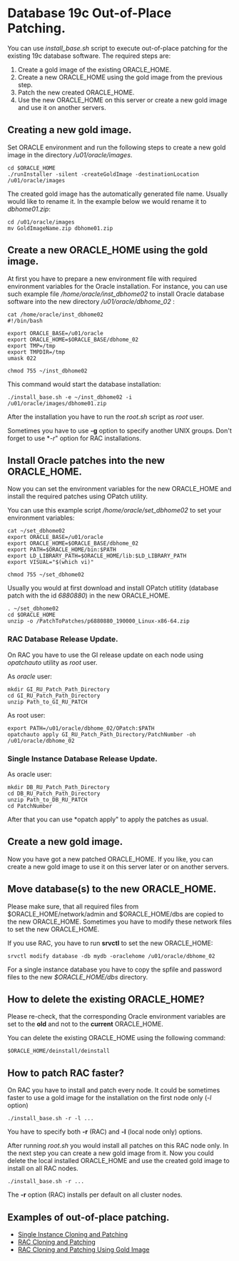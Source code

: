# Database 19c Out-of-Place Patching.

You can use *install_base.sh* script to execute out-of-place patching for the
existing 19c database software. The required steps are:
1. Create a gold image of the existing ORACLE_HOME.
1. Create a new ORACLE_HOME using the gold image from the previous step.
1. Patch the new created ORACLE_HOME.
1. Use the new ORACLE_HOME on this server or create a new gold image and 
use it on another servers.

## Creating a new gold image.

Set ORACLE environment and run the following steps to create a new gold image in 
the directory */u01/oracle/images*.

    cd $ORACLE_HOME
    ./runInstaller -silent -createGoldImage -destinationLocation /u01/oracle/images

The created gold image has the automatically generated file name. Usually would like to 
rename it. In the example below we would rename it to *dbhome01.zip*:
```
cd /u01/oracle/images
mv GoldImageName.zip dbhome01.zip
```

## Create a new ORACLE_HOME using the gold image.

At first you have to prepare a new environment file with required environment variables 
for the Oracle installation. For instance, you can use such example file 
*/home/oracle/inst_dbhome02* to install Oracle database software into the new directory 
*/u01/oracle/dbhome_02* :

```
cat /home/oracle/inst_dbhome02
#!/bin/bash

export ORACLE_BASE=/u01/oracle
export ORACLE_HOME=$ORACLE_BASE/dbhome_02
export TMP=/tmp
export TMPDIR=/tmp
umask 022

chmod 755 ~/inst_dbhome02
```

This command would start the database installation:

`./install_base.sh -e ~/inst_dbhome02 -i /u01/oracle/images/dbhome01.zip`

After the installation you have to run the *root.sh* script as *root* user.

Sometimes you have to use **-g** option to specify another UNIX groups. Don't forget
to use **-r*" option for RAC installations.

## Install Oracle patches into the new ORACLE_HOME.

Now you can set the environment variables for the new ORACLE_HOME and install the
required patches using OPatch utility.

You can use this example script */home/oracle/set_dbhome02* to set your environment variables:
```
cat ~/set_dbhome02
export ORACLE_BASE=/u01/oracle
export ORACLE_HOME=$ORACLE_BASE/dbhome_02
export PATH=$ORACLE_HOME/bin:$PATH
export LD_LIBRARY_PATH=$ORACLE_HOME/lib:$LD_LIBRARY_PATH
export VISUAL="$(which vi)"

chmod 755 ~/set_dbhome02
```

Usually you would at first download and install OPatch utitlity (database patch with the id
*6880880*) in the new ORACLE_HOME.
```
. ~/set_dbhome02
cd $ORACLE_HOME
unzip -o /PatchToPatches/p6880880_190000_Linux-x86-64.zip
```

### RAC Database Release Update.

On RAC you have to use the GI release update on each node using *opatchauto* utility 
as *root* user.

As *oracle* user:
```
mkdir GI_RU_Patch_Path_Directory
cd GI_RU_Patch_Path_Directory
unzip Path_to_GI_RU_PATCH
```
As root user:
```
export PATH=/u01/oracle/dbhome_02/OPatch:$PATH
opatchauto apply GI_RU_Patch_Path_Directory/PatchNumber -oh /u01/oracle/dbhome_02
```

### Single Instance Database Release Update.

As oracle user:
```
mkdir DB_RU_Patch_Path_Directory
cd DB_RU_Patch_Path_Directory
unzip Path_to_DB_RU_PATCH
cd PatchNumber
```

After that you can use *opatch apply" to apply the patches as usual.


## Create a new gold image.

Now you have got a new patched ORACLE_HOME. If you like, you can create a 
new gold image to use it on this server later or on another servers.

## Move database(s) to the new ORACLE_HOME.

Please make sure, that all required files from $ORACLE_HOME/network/admin and
$ORACLE_HOME/dbs are copied to the new ORACLE_HOME. Sometimes you have to modify 
these network files to set the new ORACLE_HOME.

If you use RAC, you have to run **srvctl** to set the new ORACLE_HOME:

`srvctl modify database -db mydb -oraclehome /u01/oracle/dbhome_02`

For a single instance database you have to copy the spfile and password files to
the new *$ORACLE_HOME/dbs* directory.


## How to delete the existing ORACLE_HOME?

Please re-check, that the corresponding Oracle environment variables are set to the **old**
and not to the **current** ORACLE_HOME.

You can delete the existing ORACLE_HOME using the following command:

`$ORACLE_HOME/deinstall/deinstall`

## How to patch RAC faster?

On RAC you have to install and patch every node. It could be sometimes faster to 
use a gold image for the installation on the first node only (*-l* option)

`./install_base.sh -r -l ...`

You have to specify both **-r** (RAC) and **-l** (local node only) options.

After running *root.sh* you would install all patches on this RAC node only. In the 
next step you can create a new gold image from it. Now you could delete the local
installed ORACLE_HOME and use the created gold image to install on all RAC nodes.

`./install_base.sh -r ...`

The **-r** option (RAC) installs per default on all cluster nodes.

## Examples of out-of-place patching.

* [Single Instance Cloning and Patching](https://github.com/asimondev/oracle-scripts/blob/master/docs/cloning_single_instance.md)
* [RAC Cloning and Patching](https://github.com/asimondev/oracle-scripts/blob/master/docs/cloning_rac.md)
* [RAC Cloning and Patching Using Gold Image](https://github.com/asimondev/oracle-scripts/blob/master/docs/cloning_rac_gold_image.md)

